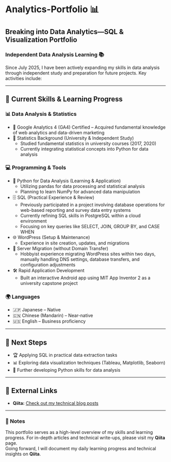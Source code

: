 # Analytics-Portfolio 📊

## Breaking into Data Analytics—SQL & Visualization Portfolio

### Independent Data Analysis Learning 📚

Since July 2025, I have been actively expanding my skills in data analysis through independent study and preparation for future projects. Key activities include:

---

## 📌 Current Skills & Learning Progress

### 📊 Data Analysis & Statistics

- 🎯 Google Analytics 4 (GA4) Certified – Acquired fundamental knowledge of web analytics and data-driven marketing
- 📖 Statistics Background (University & Independent Study)
  - Studied fundamental statistics in university courses (2017, 2020)
  - Currently integrating statistical concepts into Python for data analysis

### 💻 Programming & Tools

- 🐍 Python for Data Analysis (Learning & Application)
  - Utilizing pandas for data processing and statistical analysis
  - Planning to learn NumPy for advanced data manipulation
- 🗄️ SQL (Practical Experience & Review)
  - Previously participated in a project involving database operations for web-based reporting and survey data entry systems
  - Currently refining SQL skills in PostgreSQL within a cloud environment
  - Focusing on key queries like SELECT, JOIN, GROUP BY, and CASE WHEN
- 🌐 WordPress (Setup & Maintenance)
  - Experience in site creation, updates, and migrations
- 🔄 Server Migration (without Domain Transfer)
  - Hobbyist experience migrating WordPress sites within two days, manually handling DNS settings, database transfers, and configuration adjustments
- 🛠️ Rapid Application Development
  - Built an interactive Android app using MIT App Inventor 2 as a university capstone project

### 🌍 Languages

- 🇯🇵 Japanese – Native
- 🇨🇳 Chinese (Mandarin) – Near-native
- 🇺🇸 English – Business proficiency

---

## 🚀 Next Steps

- 🏆 Applying SQL in practical data extraction tasks
- 📊 Exploring data visualization techniques (Tableau, Matplotlib, Seaborn)
- 🐍 Further developing Python skills for data analysis

---

## 🔗 External Links

- **Qiita:** [Check out my technical blog posts](https://qiita.com/TLyticsInsight)

---

### 📝 Notes

This portfolio serves as a high-level overview of my skills and learning progress. For in-depth articles and technical write-ups, please visit my **Qiita** page.\
Going forward, I will document my daily learning progress and technical insights on **Qiita**.

